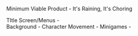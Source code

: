 Minimum Viable Product - It's Raining, It's Choring

TItle Screen/Menus -  
Background - 
Character Movement - 
Minigames - 